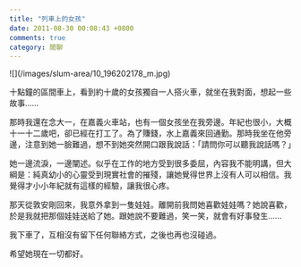 ```yaml
---
title: "列車上的女孩"
date: 2011-08-30 00:08:43 +0800
comments: true
category: 閒聊
---
```

<p><span>![](/images/slum-area/10_196202178_m.jpg)<br /></span></p><p><span>十點鐘的區間車上，看到約十歲的女孩獨自一人搭火車，就坐在我對</span><wbr><span class="word_break"></span>面，想起一些故事&hellip;&hellip;</wbr></p><p>那時我還在念大一，在嘉義火車站，也有一個女孩坐在我旁邊。年紀也很小，大概十一十二歲吧，卻已經在打工了。為了賺錢，水上嘉義來回通勤。那時我坐在他旁邊，注意到她一臉難過，想不到她突然開口跟我說話：「請問你可以聽我說話嗎？」</p><p>她一邊流淚，一邊闡述。似乎在工作的地方受到很多委屈，內容我不能明講，但大綱是：純真幼小的心靈受到現實社會的摧殘，讓她覺得世界上沒有人可以相信。我覺得才小小年紀就有這樣的經驗，讓我很心疼。</p><p>那天從敦安剛回來，我意外拿到一隻娃娃。離開前我問她喜歡娃娃嗎？她說喜歡，於是我就把那個娃娃送給了她。跟她說不要難過，笑一笑，就會有好事發生&hellip;&hellip;</p><p>我下車了，互相沒有留下任何聯絡方式，之後也再也沒碰過。</p><p>希望她現在一切都好。</p>
